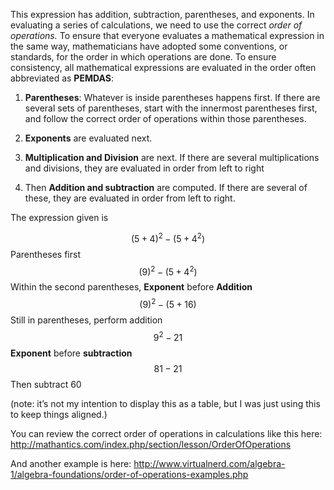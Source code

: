 This expression has addition, subtraction, parentheses,
and exponents. In evaluating a series of calculations, we need to use
the correct *order of operations.* To ensure that everyone evaluates a
mathematical expression in the same way, mathematicians have adopted
some conventions, or standards, for the order in which operations are
done. To ensure consistency, all mathematical expressions are evaluated
in the order often abbreviated as **PEMDAS**:

1.  **Parentheses**: Whatever is inside parentheses happens first. If
    there are several sets of parentheses, start with the innermost
    parentheses first, and follow the correct order of operations within
    those parentheses.

2.  **Exponents** are evaluated next.

3.  **Multiplication and Division** are next. If there are several
    multiplications and divisions, they are evaluated in order from left
    to right

4.  Then **Addition and subtraction** are computed. If there are several
    of these, they are evaluated in order from left to right.

The expression given is

  $${(5 + 4)}^{2} - (5 + 4^{2})$$
  Parentheses first                                                 $${(9)}^{2} - (5 + 4^{2})$$
  Within the second parentheses, **Exponent** before **Addition**   $${(9)}^{2} - (5 + 16)$$
  Still in parentheses, perform addition                            $$9^{2} - 21$$
  **Exponent** before **subtraction**                               $$81 - 21$$
  Then subtract                                                     60

(note: it’s not my intention to display this as a table, but I was just
using this to keep things aligned.)

You can review the correct order of operations in calculations like this
here: <http://mathantics.com/index.php/section/lesson/OrderOfOperations>

And another example is here:
<http://www.virtualnerd.com/algebra-1/algebra-foundations/order-of-operations-examples.php>

